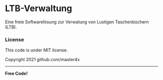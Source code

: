 # LTB-Verwaltung
Eine freie Softwarelösung zur Verwatung von Lustigen Taschenbüchern (LTB).

### License
This code is under MIT license.

Copyright 2021 github.com/master4x

----

**Free Code!**
